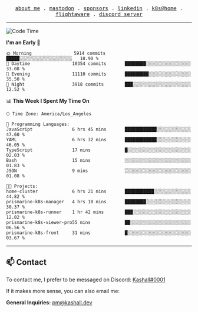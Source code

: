 <p align="center">
  <samp>
    <a href="https://jordanjones.org/">about me</a> .
    <a rel="me" href="https://mastodon.social/@kashall">mastodon</a> .
    <a href="https://github.com/sponsors/kashalls">sponsors</a> .
    <a href="https://linkedin.com/in/jordpjones">linkedin</a> .
    <a href="https://github.com/kashalls/home-cluster">k8s@home</a> .
    <a href="https://flightaware.com/adsb/stats/user/kashalls">flightaware</a> .
    <a href="https://discord.gg/ctgrp8k">discord server</a>
  </samp>
</p>

---

<!--START_SECTION:waka-->
![Code Time](http://img.shields.io/badge/Code%20Time-1%2C427%20hrs%2038%20mins-blue)

**I'm an Early 🐤** 

```text
🌞 Morning                5914 commits        █████░░░░░░░░░░░░░░░░░░░░   18.90 % 
🌆 Daytime                10354 commits       ████████░░░░░░░░░░░░░░░░░   33.08 % 
🌃 Evening                11110 commits       █████████░░░░░░░░░░░░░░░░   35.50 % 
🌙 Night                  3918 commits        ███░░░░░░░░░░░░░░░░░░░░░░   12.52 % 
```


📊 **This Week I Spent My Time On** 

```text
🕑︎ Time Zone: America/Los_Angeles

💬 Programming Languages: 
JavaScript               6 hrs 45 mins       ████████████░░░░░░░░░░░░░   47.60 % 
YAML                     6 hrs 32 mins       ████████████░░░░░░░░░░░░░   46.05 % 
TypeScript               17 mins             █░░░░░░░░░░░░░░░░░░░░░░░░   02.03 % 
Bash                     15 mins             ░░░░░░░░░░░░░░░░░░░░░░░░░   01.83 % 
JSON                     9 mins              ░░░░░░░░░░░░░░░░░░░░░░░░░   01.08 % 

🐱‍💻 Projects: 
home-cluster             6 hrs 21 mins       ███████████░░░░░░░░░░░░░░   44.82 % 
prismarine-k8s-manager   4 hrs 18 mins       ████████░░░░░░░░░░░░░░░░░   30.37 % 
prismarine-k8s-runner    1 hr 42 mins        ███░░░░░░░░░░░░░░░░░░░░░░   12.02 % 
prismarine-k8s-viewer-pro55 mins             ██░░░░░░░░░░░░░░░░░░░░░░░   06.56 % 
prismarine-k8s-front     31 mins             █░░░░░░░░░░░░░░░░░░░░░░░░   03.67 % 
```


<!--END_SECTION:waka-->

---

## 📫 Contact

To contact me, I prefer to be messaged on Discord:  [Kashall#0001](https://discord.com/users/201077739589992448)

If it makes more sense, you can also email me:

**General Inquiries:** pm@kashall.dev  
